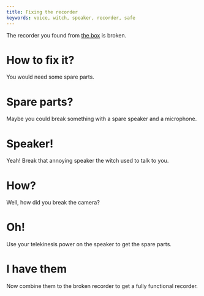 ```yaml
---
title: Fixing the recorder
keywords: voice, witch, speaker, recorder, safe
---
```


The recorder you found from [the box](020-box.md) is broken.

# How to fix it?
You would need some spare parts.

# Spare parts?
Maybe you could break something with a spare speaker and a microphone.

# Speaker!
Yeah! Break that annoying speaker the witch used to talk to you.

# How?
Well, how did you break the camera?

# Oh!
Use your telekinesis power on the speaker to get the spare parts.

# I have them
Now combine them to the broken recorder to get a fully functional recorder.
